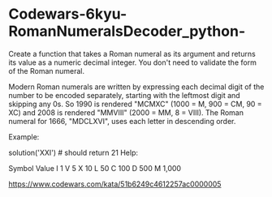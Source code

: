 # Codewars-6kyu-RomanNumeralsDecoder_python-

Create a function that takes a Roman numeral as its argument and returns its value as a numeric decimal integer. You don't need to validate the form of the Roman numeral.

Modern Roman numerals are written by expressing each decimal digit of the number to be encoded separately, starting with the leftmost digit and skipping any 0s. So 1990 is rendered "MCMXC" (1000 = M, 900 = CM, 90 = XC) and 2008 is rendered "MMVIII" (2000 = MM, 8 = VIII). The Roman numeral for 1666, "MDCLXVI", uses each letter in descending order.

Example:

solution('XXI') # should return 21
Help:

Symbol    Value
I          1
V          5
X          10
L          50
C          100
D          500
M          1,000


https://www.codewars.com/kata/51b6249c4612257ac0000005
